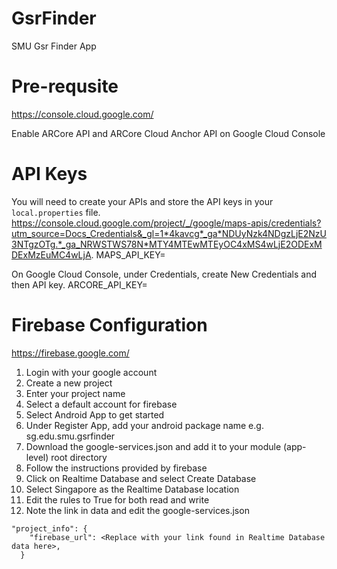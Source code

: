 # GsrFinder
SMU Gsr Finder  App

# Pre-requsite
https://console.cloud.google.com/

Enable ARCore API and ARCore Cloud Anchor API on Google Cloud Console

# API Keys
You will need to create your APIs and store the API keys in your ```local.properties``` file. 
https://console.cloud.google.com/project/_/google/maps-apis/credentials?utm_source=Docs_Credentials&_gl=1*4kavcg*_ga*NDUyNzk4NDgzLjE2NzU3NTgzOTg.*_ga_NRWSTWS78N*MTY4MTEwMTEyOC4xMS4wLjE2ODExMDExMzEuMC4wLjA.
MAPS_API_KEY=<Replace with your api key>

On Google Cloud Console, under Credentials, create New Credentials and then API key. 
ARCORE_API_KEY=<Replace with your api key>

# Firebase Configuration
https://firebase.google.com/

1. Login with your google account
2. Create a new project
3. Enter your project name
4. Select a default account for firebase
5. Select Android App to get started
6. Under Register App, add your android package name e.g. sg.edu.smu.gsrfinder
7. Download the google-services.json and add it to your module (app-level) root directory
8. Follow the instructions provided by firebase
9. Click on Realtime Database and select Create Database
10. Select Singapore as the Realtime Database location
11. Edit the rules to True for both read and write
12. Note the link in data and edit the google-services.json
```
"project_info": {
    "firebase_url": <Replace with your link found in Realtime Database data here>,
  }
```


